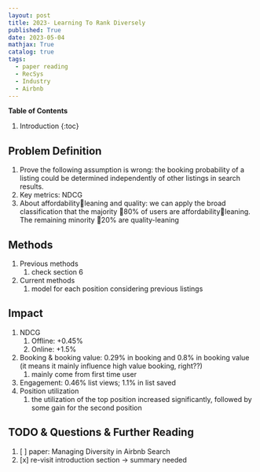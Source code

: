 ```yaml
---
layout: post
title: 2023- Learning To Rank Diversely
published: True
date: 2023-05-04
mathjax: True
catalog: true
tags:
  - paper reading
  - RecSys
  - Industry
  - Airbnb
---
```


**Table of Contents**
1. Introduction
{:toc}
		
## Problem Definition

1. Prove the following assumption is wrong: the booking probability of a listing could be
determined independently of other listings in search results.
2. Key metrics: NDCG
3. About affordabilityleaning and quality: we can apply the
broad classification that the majority ∼80% of users are affordabilityleaning. The remaining minority ∼20% are quality-leaning

## Methods

1. Previous methods
    1. check section 6
2. Current methods
    1. model for each position considering previous listings 

## Impact

1. NDCG
    1. Offline: +0.45%
    2. Online: +1.5%
2. Booking & booking value: 0.29% in booking and 0.8% in booking value (it means it mainly influence high value booking, right??)
    1. mainly come from first time user 
3. Engagement: 0.46% list views; 1.1% in list saved
4. Position utilization
    1. the utilization
of the top position increased significantly, followed by some gain
for the second position


## TODO & Questions & Further Reading

1. [ ] paper: Managing Diversity in Airbnb Search
2. [x] re-visit introduction section -> summary needed

